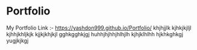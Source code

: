 # Portfolio
My Portfolio Link :-
https://yashdon999.github.io/Portfolio/
khjhjjlk
kjhkjkjljl
kjhhjkhljkjk
kjjkjkhjkjl
gghkgghkjgj
huhhjhjhhjhlhjlh
kjhjklhlhh
hjkhkghkgj
yugjkjkgj
